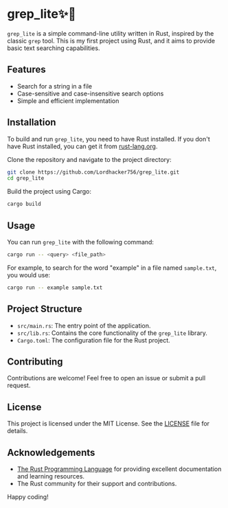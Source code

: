 # grep_lite✨🦀
`grep_lite` is a simple command-line utility written in Rust, inspired by the classic `grep` tool. This is my first project using Rust, and it aims to provide basic text searching capabilities.

## Features

- Search for a string in a file
- Case-sensitive and case-insensitive search options
- Simple and efficient implementation

## Installation

To build and run `grep_lite`, you need to have Rust installed. If you don't have Rust installed, you can get it from [rust-lang.org](https://www.rust-lang.org/).

Clone the repository and navigate to the project directory:

```sh
git clone https://github.com/Lordhacker756/grep_lite.git
cd grep_lite
```

Build the project using Cargo:

```sh
cargo build
```

## Usage

You can run `grep_lite` with the following command:

```sh
cargo run -- <query> <file_path>
```

For example, to search for the word "example" in a file named `sample.txt`, you would use:

```sh
cargo run -- example sample.txt
```

## Project Structure

- `src/main.rs`: The entry point of the application.
- `src/lib.rs`: Contains the core functionality of the `grep_lite` library.
- `Cargo.toml`: The configuration file for the Rust project.

## Contributing

Contributions are welcome! Feel free to open an issue or submit a pull request.

## License

This project is licensed under the MIT License. See the [LICENSE](LICENSE) file for details.

## Acknowledgements

- [The Rust Programming Language](https://doc.rust-lang.org/book/) for providing excellent documentation and learning resources.
- The Rust community for their support and contributions.

Happy coding!
